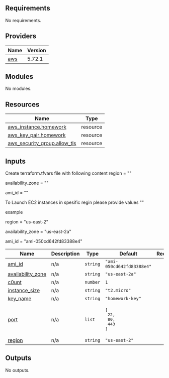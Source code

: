 ## Requirements

No requirements.

## Providers

| Name | Version |
|------|---------|
| <a name="provider_aws"></a> [aws](#provider\_aws) | 5.72.1 |

## Modules

No modules.

## Resources

| Name | Type |
|------|------|
| [aws_instance.homework](https://registry.terraform.io/providers/hashicorp/aws/latest/docs/resources/instance) | resource |
| [aws_key_pair.homework](https://registry.terraform.io/providers/hashicorp/aws/latest/docs/resources/key_pair) | resource |
| [aws_security_group.allow_tls](https://registry.terraform.io/providers/hashicorp/aws/latest/docs/resources/security_group) | resource |

## Inputs


Create terraform.tfvars file with following content
region = ""

availability_zone = ""

ami_id = ""

To Launch EC2 instances in spesific regin please provide values ""

example

region = "us-east-2"

availability_zone = "us-east-2a"

ami_id = "ami-050cd642fd83388e4" 

| Name | Description | Type | Default | Required |
|------|-------------|------|---------|:--------:|
| <a name="input_ami_id"></a> [ami\_id](#input\_ami\_id) | n/a | `string` | `"ami-050cd642fd83388e4"` | no |
| <a name="input_availability_zone"></a> [availability\_zone](#input\_availability\_zone) | n/a | `string` | `"us-east-2a"` | no |
| <a name="input_c0unt"></a> [c0unt](#input\_c0unt) | n/a | `number` | `1` | no |
| <a name="input_instance_size"></a> [instance\_size](#input\_instance\_size) | n/a | `string` | `"t2.micro"` | no |
| <a name="input_key_name"></a> [key\_name](#input\_key\_name) | n/a | `string` | `"homework-key"` | no |
| <a name="input_port"></a> [port](#input\_port) | n/a | `list` | <pre>[<br/>  22,<br/>  80,<br/>  443<br/>]</pre> | no |
| <a name="input_region"></a> [region](#input\_region) | n/a | `string` | `"us-east-2"` | no |

## Outputs

No outputs.


